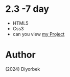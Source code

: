 # 2.3   -7 day  
- HTML5
- Css3
- can you view [my Project](https://diyorbekpydev.github.io/vazifa-2.3--7-day/)
# Author 
(2024) Diyorbek 
